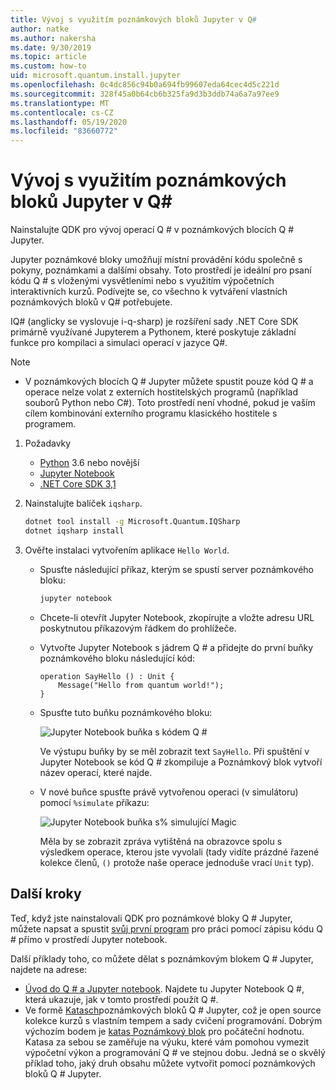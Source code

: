 ```yaml
---
title: Vývoj s využitím poznámkových bloků Jupyter v Q#
author: natke
ms.author: nakersha
ms.date: 9/30/2019
ms.topic: article
ms.custom: how-to
uid: microsoft.quantum.install.jupyter
ms.openlocfilehash: 0c4dc856c94b0a694fb99607eda64cec4d5c221d
ms.sourcegitcommit: 328f45a0b64cb6b325fa9d3b3ddb74a6a7a97ee9
ms.translationtype: MT
ms.contentlocale: cs-CZ
ms.lasthandoff: 05/19/2020
ms.locfileid: "83660772"
---
```

# <a name="develop-with-q-jupyter-notebooks"></a>Vývoj s využitím poznámkových bloků Jupyter v Q#

Nainstalujte QDK pro vývoj operací Q # v poznámkových blocích Q # Jupyter.

Jupyter poznámkové bloky umožňují místní provádění kódu společně s pokyny, poznámkami a dalšími obsahy. Toto prostředí je ideální pro psaní kódu Q # s vloženými vysvětleními nebo s využitím výpočetních interaktivních kurzů. Podívejte se, co všechno k vytváření vlastních poznámkových bloků v Q# potřebujete.

IQ# (anglicky se vyslovuje i-q-sharp) je rozšíření sady .NET Core SDK primárně využívané Jupyterem a Pythonem, které poskytuje základní funkce pro kompilaci a simulaci operací v jazyce Q#.

> [!NOTE]
> * V poznámkových blocích Q # Jupyter můžete spustit pouze kód Q # a operace nelze volat z externích hostitelských programů (například souborů Python nebo C#). Toto prostředí není vhodné, pokud je vaším cílem kombinování externího programu klasického hostitele s programem.

1. Požadavky

    - [Python](https://www.python.org/downloads/) 3.6 nebo novější
    - [Jupyter Notebook](https://jupyter.readthedocs.io/en/latest/install.html)
    - [.NET Core SDK 3,1](https://dotnet.microsoft.com/download/dotnet-core/3.1)

1. Nainstalujte balíček `iqsharp`.

    ```bash
    dotnet tool install -g Microsoft.Quantum.IQSharp
    dotnet iqsharp install
    ```

1. Ověřte instalaci vytvořením aplikace `Hello World`.

    - Spusťte následující příkaz, kterým se spustí server poznámkového bloku:

        ```bash
        jupyter notebook
        ```

    - Chcete-li otevřít Jupyter Notebook, zkopírujte a vložte adresu URL poskytnutou příkazovým řádkem do prohlížeče.

    - Vytvořte Jupyter Notebook s jádrem Q # a přidejte do první buňky poznámkového bloku následující kód:

        ```qsharp
        operation SayHello () : Unit {
            Message("Hello from quantum world!");
        }
        ```

    - Spusťte tuto buňku poznámkového bloku:

        ![Jupyter Notebook buňka s kódem Q #](~/media/install-guide-jupyter.png)

        Ve výstupu buňky by se měl zobrazit text `SayHello`. Při spuštění v Jupyter Notebook se kód Q # zkompiluje a Poznámkový blok vytvoří název operací, které najde.


    - V nové buňce spusťte právě vytvořenou operaci (v simulátoru) pomocí `%simulate` příkazu:

        ![Jupyter Notebook buňka s% simulující Magic](~/media/install-guide-jupyter-simulate.png)

        Měla by se zobrazit zpráva vytištěná na obrazovce spolu s výsledkem operace, kterou jste vyvolali (tady vidíte prázdné řazené kolekce členů, `()` protože naše operace jednoduše vrací `Unit` typ).

## <a name="next-steps"></a>Další kroky

Teď, když jste nainstalovali QDK pro poznámkové bloky Q # Jupyter, můžete napsat a spustit [svůj první program](xref:microsoft.quantum.quickstarts.qrng) pro práci pomocí zápisu kódu Q # přímo v prostředí Jupyter notebook.

Další příklady toho, co můžete dělat s poznámkovým blokem Q # Jupyter, najdete na adrese:
- [Úvod do Q # a Jupyter notebook](https://docs.microsoft.com/samples/microsoft/quantum/intro-to-qsharp-jupyter/). Najdete tu Jupyter Notebook Q #, která ukazuje, jak v tomto prostředí použít Q #.
- Ve formě [Katasch](xref:microsoft.quantum.overview.katas)poznámkových bloků Q # Jupyter, což je open source kolekce kurzů s vlastním tempem a sady cvičení programování. Dobrým výchozím bodem je [katas Poznámkový blok](https://github.com/microsoft/QuantumKatas#tutorial-topics) pro počáteční hodnotu. Katasa za sebou se zaměřuje na výuku, které vám pomohou vymezit výpočetní výkon a programování Q # ve stejnou dobu. Jedná se o skvělý příklad toho, jaký druh obsahu můžete vytvořit pomocí poznámkových bloků Q # Jupyter.
